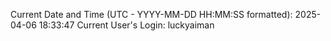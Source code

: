 Current Date and Time (UTC - YYYY-MM-DD HH:MM:SS formatted): 2025-04-06 18:33:47
Current User's Login: luckyaiman
